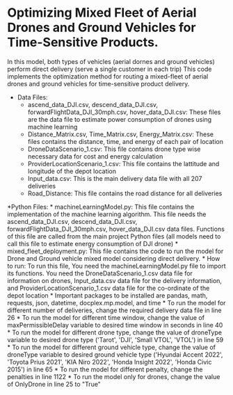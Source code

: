# Optimizing Mixed Fleet of Aerial Drones and Ground Vehicles for Time-Sensitive Products.
In this model, both types of vehicles (aerial dornes and ground vehicles) perform direct delivery (serve a single customer in each trip) 
This code implements the optimization method for routing a mixed-fleet of aerial drones and ground vehicles for time-sensitive product delivery.

* Data Files: 
	* ascend_data_DJI.csv, descend_data_DJI.csv, forwardFlightData_DJI_30mph.csv, hover_data_DJI.csv: These files are the data file to estimate power consumption of drones using machine learning
	* Distance_Matrix.csv, Time_Matrix.csv, Energy_Matrix.csv: These files contains the distance, time, and energy of each pair of location
	* DroneDataScenario_1.csv: This file contains drone type wise necessary data for cost and energy calculation
	* ProviderLocationScenario_1.csv: This file contains the lattitude and longitude of the depot location
	* Input_data.csv: This is the main delivery data file with all 207 deliveries
	* Road_Distance: This file contains the road distance for all deliveries
	
*Python Files:
	* machineLearningModel.py: This file contains the implementation of the machine learning algorithm. This file needs the ascend_data_DJI.csv, descend_data_DJI.csv, forwardFlightData_DJI_30mph.csv, hover_data_DJI.csv data files. Functions of this file are called from the main project Python files (all models need to call this file to estimate energy consumption of DJI drone) 
	* mixed_fleet_deployment.py: This file contains the code to run the model for Drone and Ground vehicle mixed model considering direct delivery. 
	* How to run:
		To run this file, 
			You need the machineLearningModel.py file to import its functions. 
			You need the DroneDataScenario_1.csv data file for information on drones, Input_data.csv data file for the delivery information, and ProviderLocationScenario_1.csv data file for the co-ordinate of the depot location
		* Important packages to be installed are pandas, math, requests, json, datetime, docplex.mp.model, and time
		* To run the model for different number of deliveries, change the required delivery data file in line 26
		* To run the model for different time window, change the value of maxPermissibleDelay variable to desired time window in seconds in line 40
		* To run the model for different drone type, change the value of droneType variable to desired drone type ('Tarot', 'DJI', 'Small VTOL', 'VTOL') in line 59
		* To run the model for different ground vehicle type, change the value of droneType variable to desired ground vehicle type ('Hyundai Accent 2022', 'Toyota Prius 2021', 'KIA Niro 2022', 'Honda Insight 2022', 'Honda Civic 2015') in line 65
		* To run the model for different penalty, change the penalties in line 1122
		* To run the model only for drones, change the value of OnlyDrone in line 25 to "True"